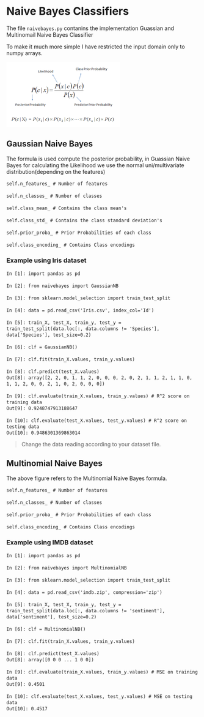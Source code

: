 # Naive Bayes Classifiers

The file `naivebayes.py` contanins the implementation Guassian and Multinomail Naive Bayes Classifier

To make it much more simple I have restricted the input domain only to numpy arrays.

![formula](./formula.png)

## Gaussian Naive Bayes

The formula is used compute the posterior probability, in Guassian Naive Bayes for calculating the Likelihood we use the normal uni/multivariate distribution(depending on the features)

```python3
self.n_features_ # Number of features

self.n_classes_ # Number of classes

self.class_mean_ # Contains the class mean's

self.class_std_ # Contains the class standard deviation's

self.prior_proba_ # Prior Probabilities of each class

self.class_encoding_ # Contains Class encodings
```

### Example using Iris dataset

```ipython
In [1]: import pandas as pd                                            

In [2]: from naivebayes import GaussianNB                              

In [3]: from sklearn.model_selection import train_test_split           

In [4]: data = pd.read_csv('Iris.csv', index_col='Id')

In [5]: train_X, test_X, train_y, test_y = train_test_split(data.loc[:, data.columns != 'Species'], data['Species'], test_size=0.2)            

In [6]: clf = GaussianNB()

In [7]: clf.fit(train_X.values, train_y.values)                                                                                               

In [8]: clf.predict(test_X.values)
Out[8]: array([2, 2, 0, 1, 1, 2, 0, 0, 0, 2, 0, 2, 1, 1, 2, 1, 1, 0, 1, 1, 2, 0, 0, 2, 1, 0, 2, 0, 0, 0])

In [9]: clf.evaluate(train_X.values, train_y.values) # R^2 score on training data         
Out[9]: 0.9248747913188647

In [10]: clf.evaluate(test_X.values, test_y.values) # R^2 score on testing data             
Out[10]: 0.9486301369863014
```

> Change the data reading according to your dataset file.

## Multinomial Naive Bayes

The above figure refers to the Multinomial Naive Bayes formula.

```python3
self.n_features_ # Number of features

self.n_classes_ # Number of classes

self.prior_proba_ # Prior Probabilities of each class

self.class_encoding_ # Contains Class encodings
```

### Example using IMDB dataset

```ipython
In [1]: import pandas as pd                                            

In [2]: from naivebayes import MultinomialNB                              

In [3]: from sklearn.model_selection import train_test_split           

In [4]: data = pd.read_csv('imdb.zip', compression='zip')

In [5]: train_X, test_X, train_y, test_y = train_test_split(data.loc[:, data.columns != 'sentiment'], data['sentiment'], test_size=0.2)            

In [6]: clf = MultinomialNB()

In [7]: clf.fit(train_X.values, train_y.values)

In [8]: clf.predict(test_X.values)
Out[8]: array([0 0 0 ... 1 0 0])

In [9]: clf.evaluate(train_X.values, train_y.values) # MSE on training data         
Out[9]: 0.4501

In [10]: clf.evaluate(test_X.values, test_y.values) # MSE on testing data             
Out[10]: 0.4517
```